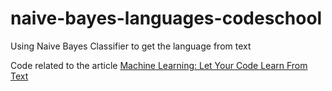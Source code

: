 # naive-bayes-languages-codeschool
Using Naive Bayes Classifier to get the language from text

Code related to the article [Machine Learning: Let Your Code Learn From Text](https://www.codeschool.com/blog/2016/02/26/machine-learning-let-your-code-learn-from-text/)

